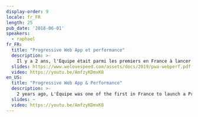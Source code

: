 ```yaml
---
display-order: 9
locale: fr_FR
length: 25
pub_date: '2018-06-01'
speakers:
  - raphael
fr_FR:
  title: "Progressive Web App et performance"
  description: >-
    Il y a 2 ans, l'Équipe était parmi les premiers en France à lancer une Progressive Web App pour son site mobile. Les gains webperf de ce changement nous ont conduits cette année à refondre entièrement notre site desktop sur ce modèle. Dans ce cadre, je vous propose un retour d'expérience des différentes actions mises en place en faveur de la webperf, et de partager les premiers résultats.
  slides: https://www.welovespeed.com/assets/docs/2019/pwa-webperf.pdf
  video: https://youtu.be/AmfzyKDmxK8
en_US:
  title: "Progressive Web App & Performance"
  description: >-
    2 years ago, L'Équipe was one of the first in France to launch a Progressive Web App for its mobile website. The web performance earnings led us to fully revamp the desktop version also based on PWA. I’ll share feedback and results, and specify the actions implemented to optimize web performance.
  slides: ~
  video: https://youtu.be/AmfzyKDmxK8
---
```

